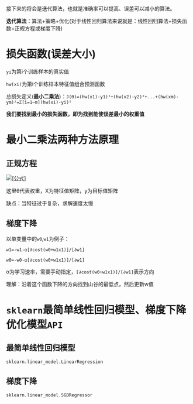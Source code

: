 接下来的将会是迭代算法，也就是准确率可以提高、误差可以减小的算法。

**迭代算法**：算法+策略+优化(对于线性回归算法来说就是：线性回归算法+损失函数+正规方程或梯度下降)

# 损失函数(误差大小)

`yi`为第i个训练样本的真实值

`hw(xi)`为第i个训练样本特征值组合预测函数

总损失定义(**最小二乘法**)：`J(θ)=(hw(x1)-y1)²+(hw(x2)-y2)²+...+(hw(xm)-ym)²=Σ[i=1~m](hw(xi)-yi)²`

**我们要找到最小的损失函数，即为找到能使误差最小的权重值**

# 最小二乘法两种方法原理

## 正规方程

 ![[公式]](https://www.zhihu.com/equation?tex=%5Ctheta%3D%28X%5ETX%29%5E%7B-1%7DX%5ETy%5C%5C) 

这里θ代表权重，X为特征值矩阵，y为目标值矩阵

缺点：当特征过于复杂，求解速度太慢

## 梯度下降

以单变量中的`w0`,`w1`为例子：

`w1=-w1-α[∂cost(w0+w1x1)]/[∂w1]`

`w0=-w0-α[∂cost(w0+w1x1)]/[∂w1]`

α为学习速率，需要手动指定，`[∂cost(w0+w1x1)]/[∂w1]`表示方向

理解：沿着这个函数下降的方向找到山谷的最低点，然后更新w值

# `sklearn`最简单线性回归模型、梯度下降优化模型`API`

## 最简单线性回归模型

`sklearn.linear_model.LinearRegression`

## 梯度下降

`sklearn.linear_model.SGDRegressor`

